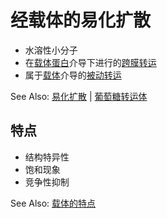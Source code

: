 # 经载体的易化扩散

- 水溶性小分子
- 在[载体蛋白](载体蛋白.md)介导下进行的[跨膜转运](跨膜转运.md)
- 属于[载体](载体.md)介导的[被动转运](被动转运.md)

See Also: [易化扩散](易化扩散.md) | [葡萄糖转运体](葡萄糖转运体.md)

## 特点

- 结构特异性
- 饱和现象
- 竞争性抑制

See Also: [载体的特点](载体.md#特性)
